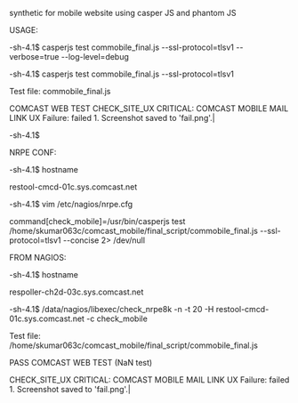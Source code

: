 synthetic for mobile website using casper JS and phantom JS

USAGE:

-sh-4.1$ casperjs test commobile_final.js --ssl-protocol=tlsv1 --verbose=true --log-level=debug

-sh-4.1$ casperjs test commobile_final.js --ssl-protocol=tlsv1

Test file: commobile_final.js

COMCAST WEB TEST
CHECK_SITE_UX CRITICAL: COMCAST MOBILE MAIL LINK UX Failure: failed 1. Screenshot saved to 'fail.png'.|

-sh-4.1$

NRPE CONF:

-sh-4.1$ hostname

restool-cmcd-01c.sys.comcast.net

-sh-4.1$ vim /etc/nagios/nrpe.cfg

command[check_mobile]=/usr/bin/casperjs test /home/skumar063c/comcast_mobile/final_script/commobile_final.js --ssl-protocol=tlsv1 --concise 2> /dev/null

FROM NAGIOS:

-sh-4.1$ hostname

respoller-ch2d-03c.sys.comcast.net

-sh-4.1$ /data/nagios/libexec/check_nrpe8k -n -t 20 -H restool-cmcd-01c.sys.comcast.net -c check_mobile

Test file: /home/skumar063c/comcast_mobile/final_script/commobile_final.js

PASS COMCAST WEB TEST (NaN test)

CHECK_SITE_UX CRITICAL: COMCAST MOBILE MAIL LINK UX Failure: failed 1. Screenshot saved to 'fail.png'.|
